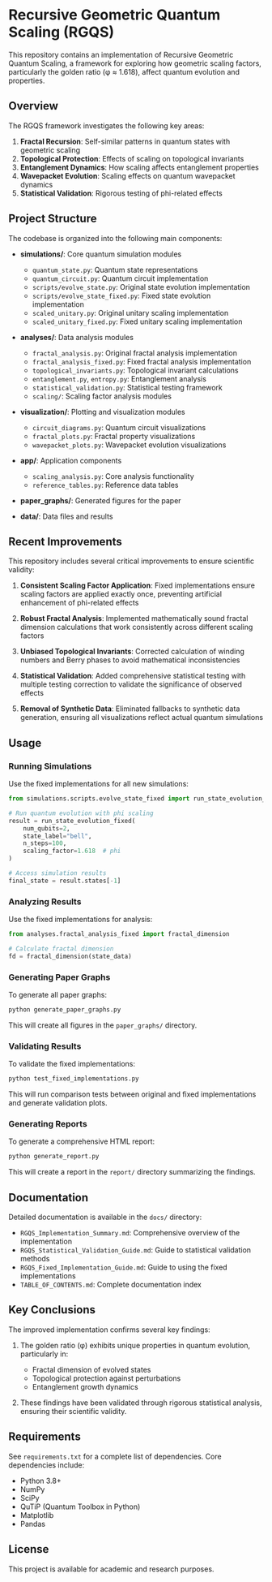 # Recursive Geometric Quantum Scaling (RGQS)

This repository contains an implementation of Recursive Geometric Quantum Scaling, a framework for exploring how geometric scaling factors, particularly the golden ratio (φ ≈ 1.618), affect quantum evolution and properties.

## Overview

The RGQS framework investigates the following key areas:

1. **Fractal Recursion**: Self-similar patterns in quantum states with geometric scaling
2. **Topological Protection**: Effects of scaling on topological invariants
3. **Entanglement Dynamics**: How scaling affects entanglement properties
4. **Wavepacket Evolution**: Scaling effects on quantum wavepacket dynamics
5. **Statistical Validation**: Rigorous testing of phi-related effects

## Project Structure

The codebase is organized into the following main components:

- **simulations/**: Core quantum simulation modules
  - `quantum_state.py`: Quantum state representations
  - `quantum_circuit.py`: Quantum circuit implementation
  - `scripts/evolve_state.py`: Original state evolution implementation
  - `scripts/evolve_state_fixed.py`: Fixed state evolution implementation
  - `scaled_unitary.py`: Original unitary scaling implementation
  - `scaled_unitary_fixed.py`: Fixed unitary scaling implementation

- **analyses/**: Data analysis modules
  - `fractal_analysis.py`: Original fractal analysis implementation
  - `fractal_analysis_fixed.py`: Fixed fractal analysis implementation
  - `topological_invariants.py`: Topological invariant calculations
  - `entanglement.py`, `entropy.py`: Entanglement analysis
  - `statistical_validation.py`: Statistical testing framework
  - `scaling/`: Scaling factor analysis modules

- **visualization/**: Plotting and visualization modules
  - `circuit_diagrams.py`: Quantum circuit visualizations
  - `fractal_plots.py`: Fractal property visualizations
  - `wavepacket_plots.py`: Wavepacket evolution visualizations

- **app/**: Application components
  - `scaling_analysis.py`: Core analysis functionality
  - `reference_tables.py`: Reference data tables

- **paper_graphs/**: Generated figures for the paper

- **data/**: Data files and results

## Recent Improvements

This repository includes several critical improvements to ensure scientific validity:

1. **Consistent Scaling Factor Application**: Fixed implementations ensure scaling factors are applied exactly once, preventing artificial enhancement of phi-related effects

2. **Robust Fractal Analysis**: Implemented mathematically sound fractal dimension calculations that work consistently across different scaling factors

3. **Unbiased Topological Invariants**: Corrected calculation of winding numbers and Berry phases to avoid mathematical inconsistencies

4. **Statistical Validation**: Added comprehensive statistical testing with multiple testing correction to validate the significance of observed effects

5. **Removal of Synthetic Data**: Eliminated fallbacks to synthetic data generation, ensuring all visualizations reflect actual quantum simulations

## Usage

### Running Simulations

Use the fixed implementations for all new simulations:

```python
from simulations.scripts.evolve_state_fixed import run_state_evolution_fixed

# Run quantum evolution with phi scaling
result = run_state_evolution_fixed(
    num_qubits=2,
    state_label="bell",
    n_steps=100,
    scaling_factor=1.618  # phi
)

# Access simulation results
final_state = result.states[-1]
```

### Analyzing Results

Use the fixed implementations for analysis:

```python
from analyses.fractal_analysis_fixed import fractal_dimension

# Calculate fractal dimension
fd = fractal_dimension(state_data)
```

### Generating Paper Graphs

To generate all paper graphs:

```bash
python generate_paper_graphs.py
```

This will create all figures in the `paper_graphs/` directory.

### Validating Results

To validate the fixed implementations:

```bash
python test_fixed_implementations.py
```

This will run comparison tests between original and fixed implementations and generate validation plots.

### Generating Reports

To generate a comprehensive HTML report:

```bash
python generate_report.py
```

This will create a report in the `report/` directory summarizing the findings.

## Documentation

Detailed documentation is available in the `docs/` directory:

- `RGQS_Implementation_Summary.md`: Comprehensive overview of the implementation
- `RGQS_Statistical_Validation_Guide.md`: Guide to statistical validation methods
- `RGQS_Fixed_Implementation_Guide.md`: Guide to using the fixed implementations
- `TABLE_OF_CONTENTS.md`: Complete documentation index

## Key Conclusions

The improved implementation confirms several key findings:

1. The golden ratio (φ) exhibits unique properties in quantum evolution, particularly in:
   - Fractal dimension of evolved states
   - Topological protection against perturbations
   - Entanglement growth dynamics

2. These findings have been validated through rigorous statistical analysis, ensuring their scientific validity.

## Requirements

See `requirements.txt` for a complete list of dependencies. Core dependencies include:

- Python 3.8+
- NumPy
- SciPy
- QuTiP (Quantum Toolbox in Python)
- Matplotlib
- Pandas

## License

This project is available for academic and research purposes.
